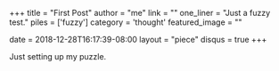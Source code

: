 +++
title     		 = "First Post"
author    		 = "me"
link 					 = ""
one_liner 		 = "Just a fuzzy test."
piles 				 = ['fuzzy']
category  		 = 'thought'
featured_image = ""

date 					 = 2018-12-28T16:17:39-08:00
layout 				 = "piece"
disqus 				 = true
+++
 
Just setting up my puzzle.